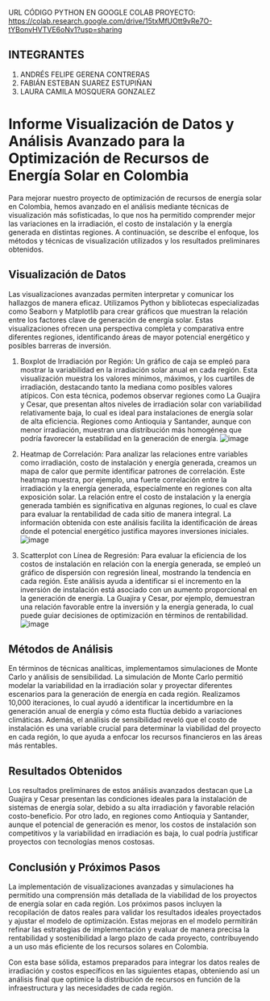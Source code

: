 URL CÓDIGO PYTHON EN GOOGLE COLAB PROYECTO: https://colab.research.google.com/drive/15txMfUOtt9vRe7O-tYBonvHVTVE6oNv1?usp=sharing

## INTEGRANTES

1. ANDRÉS FELIPE GERENA CONTRERAS
2. FABIÁN ESTEBAN SUAREZ ESTUPIÑAN
3. LAURA CAMILA MOSQUERA GONZALEZ

# Informe Visualización de Datos y Análisis Avanzado para la Optimización de Recursos de Energía Solar en Colombia

Para mejorar nuestro proyecto de optimización de recursos de energía solar en Colombia, hemos avanzado en el análisis mediante técnicas de visualización más sofisticadas, lo que nos ha permitido comprender mejor las variaciones en la irradiación, el costo de instalación y la energía generada en distintas regiones. A continuación, se describe el enfoque, los métodos y técnicas de visualización utilizados y los resultados preliminares obtenidos.

## Visualización de Datos
Las visualizaciones avanzadas permiten interpretar y comunicar los hallazgos de manera eficaz. Utilizamos Python y bibliotecas especializadas como Seaborn y Matplotlib para crear gráficos que muestran la relación entre los factores clave de generación de energía solar. Estas visualizaciones ofrecen una perspectiva completa y comparativa entre diferentes regiones, identificando áreas de mayor potencial energético y posibles barreras de inversión.

1. Boxplot de Irradiación por Región: Un gráfico de caja se empleó para mostrar la variabilidad en la irradiación solar anual en cada región. Esta visualización muestra los valores mínimos, máximos, y los cuartiles de irradiación, destacando tanto la mediana como posibles valores atípicos. Con esta técnica, podemos observar regiones como La Guajira y Cesar, que presentan altos niveles de irradiación solar con variabilidad relativamente baja, lo cual es ideal para instalaciones de energía solar de alta eficiencia. Regiones como Antioquia y Santander, aunque con menor irradiación, muestran una distribución más homogénea que podría favorecer la estabilidad en la generación de energía.
![image](https://github.com/user-attachments/assets/5b6d13df-2d6e-4ce6-8a7b-80985e0a894a)


2. Heatmap de Correlación: Para analizar las relaciones entre variables como irradiación, costo de instalación y energía generada, creamos un mapa de calor que permite identificar patrones de correlación. Este heatmap muestra, por ejemplo, una fuerte correlación entre la irradiación y la energía generada, especialmente en regiones con alta exposición solar. La relación entre el costo de instalación y la energía generada también es significativa en algunas regiones, lo cual es clave para evaluar la rentabilidad de cada sitio de manera integral. La información obtenida con este análisis facilita la identificación de áreas donde el potencial energético justifica mayores inversiones iniciales.
![image](https://github.com/user-attachments/assets/40861de9-6df8-402e-bb8c-a72cd919bf49)


3. Scatterplot con Línea de Regresión: Para evaluar la eficiencia de los costos de instalación en relación con la energía generada, se empleó un gráfico de dispersión con regresión lineal, mostrando la tendencia en cada región. Este análisis ayuda a identificar si el incremento en la inversión de instalación está asociado con un aumento proporcional en la generación de energía. La Guajira y Cesar, por ejemplo, demuestran una relación favorable entre la inversión y la energía generada, lo cual puede guiar decisiones de optimización en términos de rentabilidad.
![image](https://github.com/user-attachments/assets/28795fe0-4380-4303-9125-16884b47a6d6)


## Métodos de Análisis
En términos de técnicas analíticas, implementamos simulaciones de Monte Carlo y análisis de sensibilidad. La simulación de Monte Carlo permitió modelar la variabilidad en la irradiación solar y proyectar diferentes escenarios para la generación de energía en cada región. Realizamos 10,000 iteraciones, lo cual ayudó a identificar la incertidumbre en la generación anual de energía y cómo esta fluctúa debido a variaciones climáticas. Además, el análisis de sensibilidad reveló que el costo de instalación es una variable crucial para determinar la viabilidad del proyecto en cada región, lo que ayuda a enfocar los recursos financieros en las áreas más rentables.

## Resultados Obtenidos
Los resultados preliminares de estos análisis avanzados destacan que La Guajira y Cesar presentan las condiciones ideales para la instalación de sistemas de energía solar, debido a su alta irradiación y favorable relación costo-beneficio. Por otro lado, en regiones como Antioquia y Santander, aunque el potencial de generación es menor, los costos de instalación son competitivos y la variabilidad en irradiación es baja, lo cual podría justificar proyectos con tecnologías menos costosas.

## Conclusión y Próximos Pasos
La implementación de visualizaciones avanzadas y simulaciones ha permitido una comprensión más detallada de la viabilidad de los proyectos de energía solar en cada región. Los próximos pasos incluyen la recopilación de datos reales para validar los resultados ideales proyectados y ajustar el modelo de optimización. Estas mejoras en el modelo permitirán refinar las estrategias de implementación y evaluar de manera precisa la rentabilidad y sostenibilidad a largo plazo de cada proyecto, contribuyendo a un uso más eficiente de los recursos solares en Colombia.

Con esta base sólida, estamos preparados para integrar los datos reales de irradiación y costos específicos en las siguientes etapas, obteniendo así un análisis final que optimice la distribución de recursos en función de la infraestructura y las necesidades de cada región.
